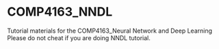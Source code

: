 # COMP4163_NNDL
Tutorial materials for the COMP4163_Neural Network and Deep Learning
Please do not cheat if you are doing NNDL tutorial.
